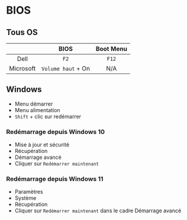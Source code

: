 # BIOS

## Tous OS

|           | BIOS               | Boot Menu |
|:---------:|:------------------:|:---------:|
| Dell      | `F2`               |   `F12`   |
| Microsoft | `Volume haut` + On |  N/A      |

## Windows

- Menu démarrer
- Menu alimentation
- `Shift` + clic sur redémarrer

### Redémarrage depuis Windows 10

- Mise à jour et sécurité
- Récupération
- Démarrage avancé
- Cliquer sur `Redémarrer maintenant`

### Redémarrage depuis Windows 11

- Paramètres
- Système
- Récupération
- Cliquer sur `Redémarrer maintenant` dans le cadre Démarrage avancé

